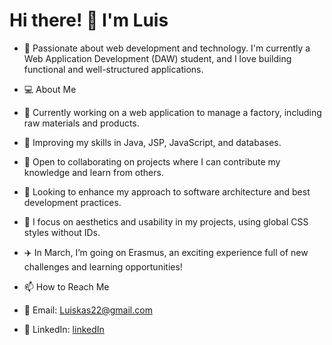 # Hi there! 👋 I'm Luis
- 🚀 Passionate about web development and technology. I'm currently a Web Application Development (DAW) student, and I love building functional and well-structured applications.

- 💻 About Me
- 🔭 Currently working on a web application to manage a factory, including raw materials and products.
- 🌱 Improving my skills in Java, JSP, JavaScript, and databases.
- 👯 Open to collaborating on projects where I can contribute my knowledge and learn from others.
- 🤔 Looking to enhance my approach to software architecture and best development practices.
- 🎨 I focus on aesthetics and usability in my projects, using global CSS styles without IDs.
- ✈️ In March, I’m going on Erasmus, an exciting experience full of new challenges and learning opportunities!
- 📫 How to Reach Me
- 📩 Email: Luiskas22@gmail.com 
- 💼 LinkedIn: [linkedIn](https://www.linkedin.com/in/luis-lópez-sánchez-205a05178)


